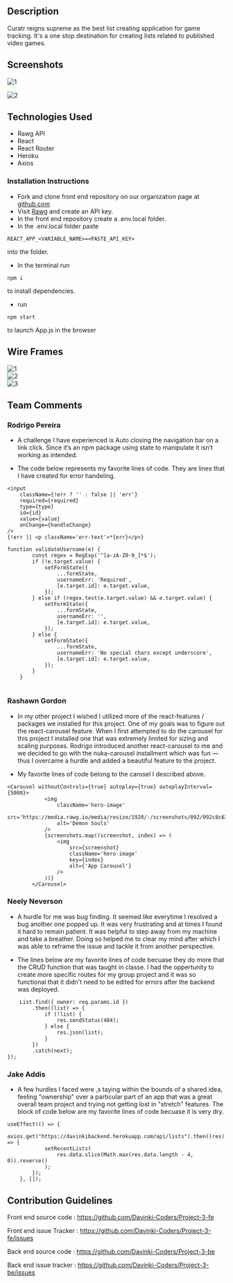 ## Description
 
Curatr reigns supreme as the best list creating application for game tracking. It's a one stop destination for creating lists related to published video games.
 
## Screenshots
 
![1](https://i.imgur.com/Gnpk081.png)
 
![2](https://i.imgur.com/wOaKbXG.png)
 
## Technologies Used
 
- Rawg API
- React
- React Router
- Heroku
- Axios

 
### Installation Instructions
 
- Fork and clone front end repository on our organization page at [github.com](https://github.com/Davinki-Coders)
- Visit [Rawg](https://rawg.io/apidocs) and create an API key.
- In the front end repository create a .env.local folder.
- In the .env.local folder paste 
```
REACT_APP_<VARIABLE_NAME>=<PASTE_API_KEY>
```
into the folder.

- In the terminal run 
```
npm i
```
to install dependencies. 
- run 
``` 
npm start
```
 to launch App.js in the browser
 

## Wire Frames
 
![1](https://media.git.generalassemb.ly/user/31365/files/e3fca700-2768-11eb-98ee-32ab0e98a25a)\
![2](https://media.git.generalassemb.ly/user/31365/files/e4953d80-2768-11eb-8293-bf7ddd1991ce)\
![3](https://media.git.generalassemb.ly/user/31365/files/e4953d80-2768-11eb-874b-60695f97f433)
 
## Team Comments
 
### Rodrigo Pereira
 
- A challenge I have experienced is Auto closing the navigation bar on a link click. Since it’s an npm package using state to manipulate it isn’t working as intended.

- The code below represents my favorite lines of code. They are lines that I have created for error handeling.

```
<input
	className={!err ? '' : false || 'err'}
	required={required}
	type={type}
	id={id}
	value={value}
	onChange={handleChange}
/>
{!err || <p className='err-text'>*{err}</p>}
```
```
function validateUsername(e) {
		const regex = RegExp('^[a-zA-Z0-9_]*$');
		if (!e.target.value) {
			setFormState({
				...formState,
				usernameErr: 'Required',
				[e.target.id]: e.target.value,
			});
		} else if (regex.test(e.target.value) && e.target.value) {
			setFormState({
				...formState,
				usernameErr: '',
				[e.target.id]: e.target.value,
			});
		} else {
			setFormState({
				...formState,
				usernameErr: 'No special chars except underscore',
				[e.target.id]: e.target.value,
			});
		}
	}
 
 ```

### Rashawn Gordon
 
- In my other project I wished I utilized more of the react-features / packages we installed for this project. One of my goals was to figure out the react-carousel feature. When I first attempted to do the carousel for this project I installed one that was extremely limited for sizing and scaling purposes. Rodrigo introduced another react-carousel to me and we decided to go with the nuka-carousel installment which was fun — thus I overcame a hurdle and added a beautiful feature to the project.

- My favorite lines of code belong to the carosel I described above.
```
<Carousel withoutControls={true} autoplay={true} autoplayInterval={5000}>
			<img
				className='hero-image'
				src='https://media.rawg.io/media/resize/1920/-/screenshots/092/092c8c633cff8e366b7b7e456337303e_mOIc8Dp.jpg'
				alt='Demon Souls'
			/>
			{screenshots.map((screenshot, index) => (
				<img
					src={screenshot}
					className='hero-image'
					key={index}
					alt={'App Carousel'}
				/>
			))}
		</Carousel>
```		
 
### Neely Neverson
 
- A hurdle for me was bug finding. It seemed like everytime I resolved a bug another one popped up. It was very frustrating and at times I found it hard to remain patient. It was helpful to step away from my machine and take a breather. Doing so helped me to clear my mind after which I was able to reframe the issue and tackle it from another perspective.

- The lines below are my favorite lines of code becuase they do more that the CRUD function that was taught in classe. I had the oppertunity to create more specific routes for my group project and it was so functional that it didn't need to be edited for errors after the backend was deployed.

```router.get('/author/:id', (req, res, next) => {
	List.find({ owner: req.params.id })
		.then((list) => {
			if (!list) {
				res.sendStatus(404);
			} else {
				res.json(list);
			}
		})
		.catch(next);
});
```

 
### Jake Addis
 
- A few hurdles I faced were ,s taying within the bounds of a shared idea, feeling "ownership" over a particular part of an app that was a great overall team project and trying not getting lost in "stretch" features. The block of code below are my favorite lines of code becuase it is very dry.


```
useEffect(() => {
		axios.get("https://davinkibackend.herokuapp.com/api/lists").then((res) => {
			setRecentLists(
				res.data.slice(Math.max(res.data.length - 4, 0)).reverse()
			);
		});
	}, []);

```

## Contribution Guidelines

Front end source code : https://github.com/Davinki-Coders/Project-3-fe

Front end issue Tracker : https://github.com/Davinki-Coders/Project-3-fe/issues

Back end source code : https://github.com/Davinki-Coders/Project-3-be

Back end issue tracker : https://github.com/Davinki-Coders/Project-3-be/issues